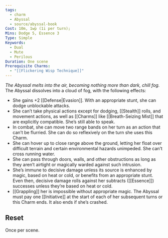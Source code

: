 ```yaml
---
tags:
  - charm
  - Abyssal
  - source/abyssal-book
Cost: 10m, 1wp (1i per turn); 
Mins: Dodge 5, Essence 3
Type: Simple
Keywords:
  - Dual
  - Mute
  - Perilous
Duration: One scene
Prerequisite Charms:
  - "[[Flickering Wisp Technique]]"
---
```

*The Abyssal melts into the air, becoming nothing more than dark, chill fog.*
The Abyssal dissolves into a cloud of fog, with the following effects:
 - She gains +2 [[Defense|Evasion]]. With an appropriate stunt, she can dodge unblockable attacks.
 - She can’t take physical actions except for dodging, [[Stealth]] rolls, and movement actions, as well as [[Charms]] like [[Breath-Seizing Mist]] that are explicitly compatible. She’s still able to speak.
 - In combat, she can move two range bands on her turn as an action that can’t be flurried. She can do so reflexively on the turn she uses this Charm.
 - She can hover up to close range above the ground, letting her float over difficult terrain and certain environmental hazards unimpeded. She can’t cross running water.
 - She can pass through doors, walls, and other obstructions as long as they aren’t airtight or magically warded against such intrusion.
 - She’s immune to decisive damage unless its source is enhanced by magic, based on heat or cold, or benefits from an appropriate stunt. Even then, decisive damage rolls against her subtracts ([[Essence]]) successes unless they’re based on heat or cold.
 - [[Grappling]] her is impossible without appropriate magic.
The Abyssal must pay one [[Initiative]] at the start of each of her subsequent turns or this Charm ends. It also ends if she’s crashed.
## Reset 
Once per scene.